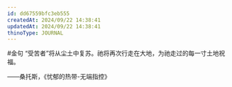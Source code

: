 ```yaml
---
id: dd67559bfc3eb555
createdAt: 2024/09/22 14:38:41
updatedAt: 2024/09/22 14:38:41
thinoType: JOURNAL
---
```

#金句 “受苦者”将从尘土中复苏。祂将再次行走在大地，为祂走过的每一寸土地祝福。

——桑托斯，《忧郁的热带-无端指控》